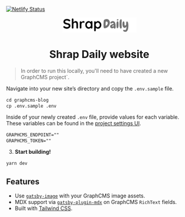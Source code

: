 [![Netlify Status](https://api.netlify.com/api/v1/badges/1910f76e-caea-4c64-9da7-cc3aecea5fa6/deploy-status)](https://app.netlify.com/sites/shrapdaily/deploys)
<p align="center">
    <a href="https://shrapdaily.netlify.app" target="_blank" rel="noopener noreferrer" >
      <img alt="Shrap Daily Logo" src="./src/img/shrap-daily-logo.png" width="200" />
    </a>
  </p>
  <h1 align="center">
    Shrap Daily website
  </h1>


> In order to run this locally, you'll need to have created a new GraphCMS project`.

Navigate into your new site’s directory and copy the `.env.sample` file.

```shell
cd graphcms-blog
cp .env.sample .env
```

Inside of your newly created `.env` file, provide values for each variable. These variables can be found in the [project settings UI](https://graphcms.com/docs/guides/concepts/apis#working-with-apis).

```env
GRAPHCMS_ENDPOINT=""
GRAPHCMS_TOKEN=""
```

3. **Start building!**

```shell
yarn dev
```

## Features

- Use [`gatsby-image`](https://www.gatsbyjs.org/packages/gatsby-image) with your GraphCMS image assets.
- MDX support via [`gatsby-plugin-mdx`](https://www.gatsbyjs.org/packages/gatsby-plugin-mdx) on GraphCMS `RichText` fields.
- Built with [Tailwind CSS](https://tailwindcss.com/).
